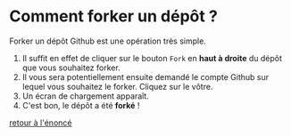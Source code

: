 # Comment forker un dépôt ?

Forker un dépôt Github est une opération très simple.

 1. Il suffit en effet de cliquer sur le bouton `Fork` en **haut à droite** du dépôt que vous souhaitez forker.
 2. Il vous sera potentiellement ensuite demandé le compte Github sur lequel vous souhaitez le forker. Cliquez sur le vôtre.
 3. Un écran de chargement apparaît.
 4. C'est bon, le dépôt a été **forké** !

[retour à l'énoncé](https://github.com/ThomasEcalle/git_tp_final)